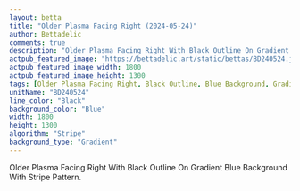 ```yaml
---
layout: betta
title: "Older Plasma Facing Right (2024-05-24)"
author: Bettadelic
comments: true
description: "Older Plasma Facing Right With Black Outline On Gradient Blue Background With Stripe Pattern."
actpub_featured_image: "https://bettadelic.art/static/bettas/BD240524.jpg"
actpub_featured_image_width: 1800
actpub_featured_image_height: 1300
tags: [Older Plasma Facing Right, Black Outline, Blue Background, Gradient Background Pattern, Stripe Pattern, May 2024]
unitName: "BD240524"
line_color: "Black"
background_color: "Blue"
width: 1800
height: 1300
algorithm: "Stripe"
background_type: "Gradient"
---
```


Older Plasma Facing Right With Black Outline On Gradient Blue Background With Stripe Pattern.
